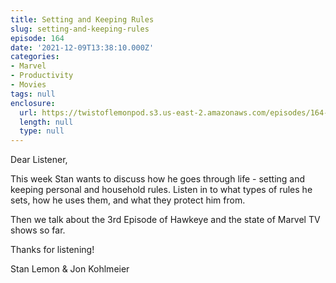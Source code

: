 ```yaml
---
title: Setting and Keeping Rules
slug: setting-and-keeping-rules
episode: 164
date: '2021-12-09T13:38:10.000Z'
categories:
- Marvel
- Productivity
- Movies
tags: null
enclosure:
  url: https://twistoflemonpod.s3.us-east-2.amazonaws.com/episodes/164-lwatol-20211209.mp3
  length: null
  type: null
---
```


Dear Listener,

This week Stan wants to discuss how he goes through life - setting and keeping personal and household rules. Listen in to what types of rules he sets, how he uses them, and what they protect him from.

Then we talk about the 3rd Episode of Hawkeye and the state of Marvel TV shows so far.

Thanks for listening!

Stan Lemon & Jon Kohlmeier

